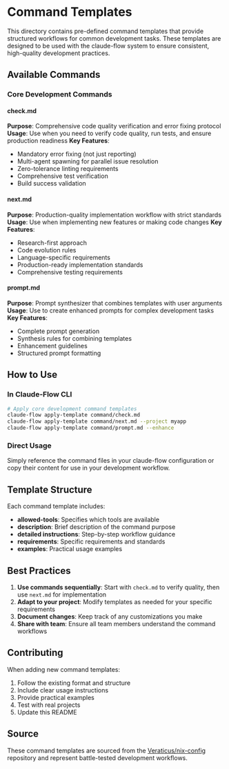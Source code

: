 # Command Templates

This directory contains pre-defined command templates that provide structured workflows for common development tasks. These templates are designed to be used with the claude-flow system to ensure consistent, high-quality development practices.

## Available Commands

### Core Development Commands

#### check.md
**Purpose**: Comprehensive code quality verification and error fixing protocol
**Usage**: Use when you need to verify code quality, run tests, and ensure production readiness
**Key Features**:
- Mandatory error fixing (not just reporting)
- Multi-agent spawning for parallel issue resolution
- Zero-tolerance linting requirements
- Comprehensive test verification
- Build success validation

#### next.md
**Purpose**: Production-quality implementation workflow with strict standards
**Usage**: Use when implementing new features or making code changes
**Key Features**:
- Research-first approach
- Code evolution rules
- Language-specific requirements
- Production-ready implementation standards
- Comprehensive testing requirements

#### prompt.md
**Purpose**: Prompt synthesizer that combines templates with user arguments
**Usage**: Use to create enhanced prompts for complex development tasks
**Key Features**:
- Complete prompt generation
- Synthesis rules for combining templates
- Enhancement guidelines
- Structured prompt formatting


## How to Use

### In Claude-Flow CLI
```bash
# Apply core development command templates
claude-flow apply-template command/check.md
claude-flow apply-template command/next.md --project myapp
claude-flow apply-template command/prompt.md --enhance
```

### Direct Usage
Simply reference the command files in your claude-flow configuration or copy their content for use in your development workflow.

## Template Structure

Each command template includes:
- **allowed-tools**: Specifies which tools are available
- **description**: Brief description of the command purpose
- **detailed instructions**: Step-by-step workflow guidance
- **requirements**: Specific requirements and standards
- **examples**: Practical usage examples

## Best Practices

1. **Use commands sequentially**: Start with `check.md` to verify quality, then use `next.md` for implementation
2. **Adapt to your project**: Modify templates as needed for your specific requirements
3. **Document changes**: Keep track of any customizations you make
4. **Share with team**: Ensure all team members understand the command workflows

## Contributing

When adding new command templates:
1. Follow the existing format and structure
2. Include clear usage instructions
3. Provide practical examples
4. Test with real projects
5. Update this README

## Source

These command templates are sourced from the [Veraticus/nix-config](https://github.com/Veraticus/nix-config) repository and represent battle-tested development workflows.